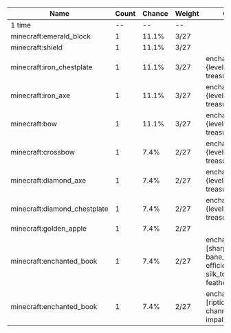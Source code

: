 | Name                         | Count | Chance | Weight | Comment                                                                                         |
| ---------------------------- | ----- | ------ | ------ | ----------------------------------------------------------------------------------------------- |
| 1 time                       |    -- |     -- |     -- |                                                                                                 |
| minecraft:emerald_block      |     1 |  11.1% |   3/27 |                                                                                                 |
| minecraft:shield             |     1 |  11.1% |   3/27 |                                                                                                 |
| minecraft:iron_chestplate    |     1 |  11.1% |   3/27 | enchantments: {levels: 5..15, treasure: true}                                                   |
| minecraft:iron_axe           |     1 |  11.1% |   3/27 | enchantments: {levels: 5..15, treasure: true}                                                   |
| minecraft:bow                |     1 |  11.1% |   3/27 | enchantments: {levels: 5..15, treasure: true}                                                   |
| minecraft:crossbow           |     1 |   7.4% |   2/27 | enchantments: {levels: 5..20, treasure: true}                                                   |
| minecraft:diamond_axe        |     1 |   7.4% |   2/27 | enchantments: {levels: 5..15, treasure: true}                                                   |
| minecraft:diamond_chestplate |     1 |   7.4% |   2/27 | enchantments: {levels: 5..15, treasure: true}                                                   |
| minecraft:golden_apple       |     1 |   7.4% |   2/27 |                                                                                                 |
| minecraft:enchanted_book     |     1 |   7.4% |   2/27 | enchantments: [sharpness, bane_of_arthropods, efficiency, fortune, silk_touch, feather_falling] |
| minecraft:enchanted_book     |     1 |   7.4% |   2/27 | enchantments: [riptide, loyalty, channeling, impaling, mending]                                 |